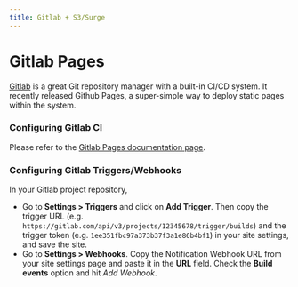 ```yaml
---
title: Gitlab + S3/Surge
---
```


# Gitlab Pages

[Gitlab](https://gitlab.com) is a great Git repository manager with a built-in CI/CD system. It recently released Github Pages, a super-simple way to deploy static pages within the system.

### Configuring Gitlab CI

Please refer to the [Gitlab Pages documentation page](https://pages.gitlab.io/).

### Configuring Gitlab Triggers/Webhooks

In your Gitlab project repository, 

* Go to **Settings > Triggers** and click on **Add Trigger**. Then copy the trigger URL (e.g. `https://gitlab.com/api/v3/projects/12345678/trigger/builds`) and the trigger token (e.g. `1ee351fbc97a373b37f3a1e86b4bf1`) in your site settings, and save the site.
* Go to **Settings > Webhooks**. Copy the Notification Webhook URL from your site settings page and paste it in the **URL** field. Check the **Build events** option and hit *Add Webhook*.

